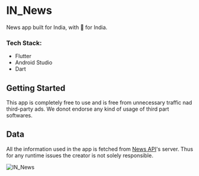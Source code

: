 # IN_News

News app built for India, with 💚 for India.

### Tech Stack:
 * Flutter
 * Android Studio
 * Dart 

## Getting Started
This app is completely free to use and is free from unnecessary traffic nad third-party ads. We donot endorse any kind of usage of third part softwares.

## Data
All the information used in the app is fetched from [News API](newsapi.org)'s server. Thus for any runtime issues the creator is not solely responsible.

![IN_News](https://user-images.githubusercontent.com/72657275/126213010-4aedb05f-68c6-40f5-b0c6-bebedcf3552c.png)

